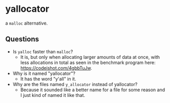 # yallocator

a `malloc` alternative.

## Questions
  - Is `yalloc` faster than `malloc`?
    - It is, but only when allocating larger amounts of data at once, with less allocations in total as seen in the benchmark program here: https://codeishot.com/4gbbTuJw.
  - Why is it named "yallocator"?
    - It has the word "y'all" in it.
  - Why are the files named `y_allocator` instead of yallocator?
    - Because it sounded like a better name for a file for some reason and I just kind of named it like that.

